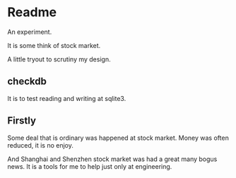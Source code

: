 # Readme

An experiment.

It is some think of stock market.

A little tryout to scrutiny my design. 


## checkdb

It is to test reading and writing at sqlite3.

## Firstly

Some deal that is ordinary was happened at stock market. Money was often reduced, it is no enjoy.

And Shanghai and Shenzhen stock market was had a great many bogus news. It is a tools for me to help just only at engineering.



